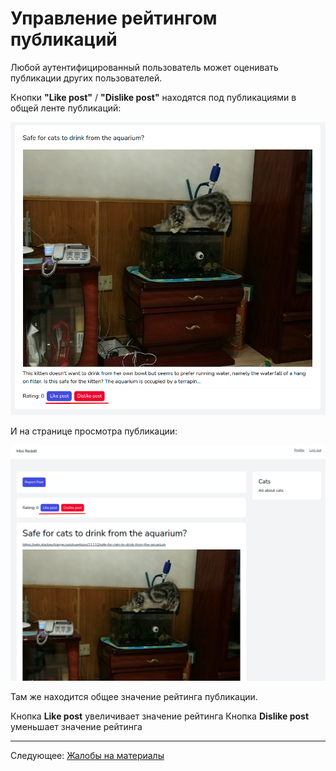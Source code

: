 # Управление рейтингом публикаций

Любой аутентифицированный пользователь может оценивать публикации других пользователей.

Кнопки **"Like post"** / **"Dislike post"** находятся под публикациями в общей ленте публикаций:

![](001.png)

И на странице просмотра публикации:

![](002.png)

Там же находится общее значение рейтинга публикации.

Кнопка **Like post** увеличивает значение рейтинга
Кнопка **Dislike post** уменьшает значение рейтинга

---

Следующее: [Жалобы на материалы](../reports/README.md)
